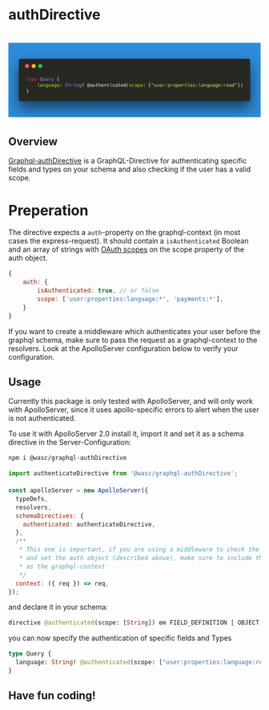 # authDirective

# [![authDirective](docs/carbon.png)](https://github.com/wasc-io/graphql-authDirective)

## Overview

[Graphql-authDirective](https://github.com/wasc-io/graphql-authDirective) is a GraphQL-Directive for authenticating specific fields and types on your schema and also checking if the user has a valid scope.

# Preperation

The directive expects a `auth`-property on the graphql-context (in most cases the express-request). It should contain a `isAuthenticated` Boolean and an array of strings with [OAuth scopes](https://www.oauth.com/oauth2-servers/scope/defining-scopes/) on the scope property of the auth object.

```javascript
{
    auth: {
        isAuthenticated: true, // or false
        scope: ['user:properties:language:*', 'payments:*'],
    }
}
```

If you want to create a middleware which authenticates your user before the graphql schema, make sure to pass the request as a graphql-context to the resolvers. Look at the ApolloServer configuration below to verify your configuration.

## Usage

Currently this package is only tested with ApolloServer, and will only work with ApolloServer, since it uses apollo-specific errors to alert when the user is not authenticated.

To use it with ApolloServer 2.0 install it, import it and set it as a schema directive in the Server-Configuration:

```bash
npm i @wasc/graphql-authDirective
```

```javascript
import authenticateDirective from '@wasc/graphql-authDirective';

const apolloServer = new ApolloServer({
  typeDefs,
  resolvers,
  schemaDirectives: {
    authenticated: authenticateDirective,
  },
  /**
   * This one is important, if you are using a middleware to check the users token
   * and set the auth object (described above), make sure to include the request
   * as the graphql-context
   */
  context: ({ req }) => req,
});
```

and declare it in your schema:

```graphql
directive @authenticated(scope: [String]) on FIELD_DEFINITION | OBJECT
```

you can now specify the authentication of specific fields and Types

```graphql
type Query {
  language: String! @authenticated(scope: ["user:properties:language:read"])
}
```

## Have fun coding!
